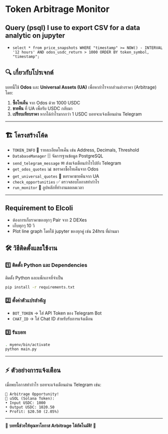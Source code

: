 # Token Arbitrage Monitor

## Query (psql) I use to export CSV for a data analytic on jupyter
- `select * from price_snapshots WHERE "timestamp" >= NOW() - INTERVAL '12 hours' AND odos_usdc_return > 1000 ORDER BY token_symbol, "timestamp";`

## 🔍 เกี่ยวกับโปรเจกต์
บอทนี้ใช้ **Odos** และ **Universal Assets (UA)** เพื่อหากำไรจากส่วนต่างราคา (Arbitrage) โดย:

1. **ซื้อโทเค็น** จาก Odos ด้วย 1000 USDC
2. **ขายคืน** ที่ UA เพื่อรับ USDC กลับมา
3. **เปรียบเทียบราคา** หากได้กำไรมากกว่า 1 USDC บอทจะแจ้งเตือนผ่าน Telegram

---

## 🏗 โครงสร้างโค้ด

- `TOKEN_INFO` 🔹 รายละเอียดโทเค็น เช่น Address, Decimals, Threshold
- `DatabaseManager` 🗄 จัดการฐานข้อมูล PostgreSQL
- `send_telegram_message` ✉ ส่งแจ้งเตือนกำไรไปยัง Telegram
- `get_odos_quotes` 📊 ขอราคาซื้อโทเค็นจาก Odos
- `get_universal_quotes` 🔄 ขอราคาขายคืนจาก UA
- `check_opportunities` ✅ ตรวจสอบโอกาสทำกำไร
- `run_monitor` 🔁 ลูปหลักที่ทำงานตลอดเวลา

---

## Requirement to Elcoli
- ต้องการเก็บราคาของทุกๆ Pair จาก 2 DEXes 
- เก็บทุกๆ 10 วิ
- Plot line graph โดยใช้ jupyter ของทุกคู่ เช่น 24hrs ที่ผ่านมา


## 🛠 วิธีติดตั้งและใช้งาน

### 1️⃣ ติดตั้ง Python และ Dependencies

ติดตั้ง Python และแพ็กเกจที่จำเป็น

```sh
pip install -r requirements.txt
```

### 2️⃣ ตั้งค่าตัวแปรสำคัญ

- `BOT_TOKEN` -> ใส่ API Token ของ Telegram Bot
- `CHAT_ID` -> ใส่ Chat ID สำหรับรับการแจ้งเตือน

### 3️⃣ รันบอท

```sh
. myenv/bin/activate
python main.py
```

---

## ⚡ ตัวอย่างการแจ้งเตือน

เมื่อพบโอกาสทำกำไร บอทจะแจ้งเตือนผ่าน Telegram เช่น:

```
🔄 Arbitrage Opportunity!
💱 uSOL (Solana Token):
• Input USDC: 1000
• Output USDC: 1020.50
• Profit: $20.50 (2.05%)
```

---

🎯 **บอทนี้ช่วยให้คุณหาโอกาส Arbitrage ได้อัตโนมัติ! 🚀**
